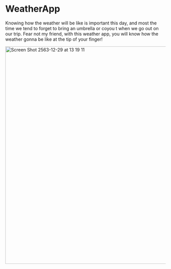 # WeatherApp



Knowing how the weather will be like is important this day, and most the time we tend to forget to bring an umbrella or coyou t when we go out on our trip.
Fear not my friend, with this weather app, you will know how the weather gonna be like at the tip of your finger!





<img width="683" alt="Screen Shot 2563-12-29 at 13 19 11" src="https://user-images.githubusercontent.com/45746492/103262845-a8e0cb00-49d8-11eb-8c1c-cf29df40b04e.png">
